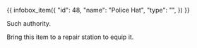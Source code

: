 {{ infobox_item({
	"id": 48,
	"name": "Police Hat",
	"type": "",
}) }}

Such authority.

Bring this item to a repair station to equip it.